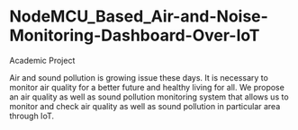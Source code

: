 # NodeMCU_Based_Air-and-Noise-Monitoring-Dashboard-Over-IoT
Academic Project

Air and sound pollution is growing issue these days. It is necessary to monitor air 
quality for a better future and healthy living for all. We propose an air quality as well as 
sound pollution monitoring system that allows us to monitor and check air quality as well as 
sound pollution in particular area through IoT.
